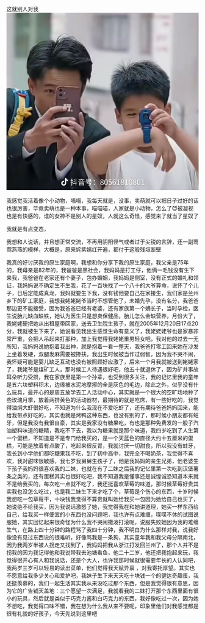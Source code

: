 这就别人对我![alt text](image-26.png)

我感觉我活着像个小动物，喵喵，我每天就是，没事，卖萌就可以把日子过好的话也很厉害，毕竟卖萌也是一种本事，喵喵喵，人家就是小动物，怎么了😈被凝视也是有快感的，谁的女神不是别人的星奴，人就这么奇怪，感觉来了就当了星奴了

我就是有点变态，

我想和人说话，并且想正常交流，不再用阴阳怪气或者过于尖锐的言辞，还一副莺莺燕燕的模样，大概是，原来姹紫嫣红开遍，都付于这般残垣断壁

我真的好讨厌我的原生家庭啊，我想和你分享下我的原生家庭，我父亲是75年的，我母亲是82年的，我爸爸是黑社会，我妈妈是打工仔，他俩一毛钱没有生下来我，我爸爸在老家还有个妻子，包办婚姻，我妈妈是侧室，没有正式的婚礼和领证，我妈妈说不确定生不生我，花了一百块找了一个八十的大爷算命，说怀了个儿子，日后定能成真龙，我妈就要生下我，没有钱他要自己在家接生，我们家是兰州乡下的矿工家庭，我想我姥姥姥爷当时不想管他了，未婚先孕，没有名分，我爸爸那边更不能接受，因为我爸爸已经有老婆，还有家族第一个嫡长子，当时孕检，医生说胎儿缺血缺铁，她认为医生只是想卖保健品，胎儿怎么会缺营养，月份大了，我姥姥硬把她从出租屋带回家，送去卫生院生孩子，就在2005年12月20日17点20分，我就被生下来了，她说看见我出生感觉生命有意义了，我姥姥姥爷也是家暴非常严重，会把人吊起来打那种，加上我觉得我姥姥重男轻女吧，我对他的过去一无所知，我妈妈说她抱着我出神，就是抱着一看一整天，我爸爸打零工回来她在沙发上坐着发硬，双腿发麻需要被搀扶，我出生时候被当作过弱智，因为我不哭不闹，我怀疑可能是婴儿缺乏互动也没有被照顾好应激了，后来一个月我就被送到姥姥家了，我姥爷是煤矿工人，那时候工人待遇很好吧，他五十就退休了，因为矿井事故耳朵听力受损，我在家族里是第一个孙辈，也受到很多关注，我的记忆里我的童年是五六块塑料积木，边缘被水泥地摩擦的全是灰色的毛边，除此之外，似乎没有什么玩具，最开心的是周五放学去工人活动中心，其实就是一个很大的空旷场地种了些玫瑰月季，放着两排黄色的活动器材，最期待的就是吃席，有一些好吃的，我觉得油焖大虾很好吃，不知道为什么我现在不爱吃虾了，还有期待爸爸妈妈回来，能给我带点好吃的，其实也就是烤鸭这种东西，也没有别的了，那时候小朋友都有蛀牙，但是我没有我很自豪，其实是我家没有糖果吃，有也是那种免费发的一股子汽油塑料味道的糖精，我吃不下去，我以为糖果就是那个味道，我四岁吃到了人生第一个蛋糕，不知道是不是专门给我买的，是一个天蓝色的直径大约十五厘米的蛋糕，可能是放着有点酸了，吃起来很反胃，我就讨厌一切甜食，所以我没有蛀牙，我长到小学他们都吃糖果我不吃，到了初中高中，我完全不喝奶茶，我觉得不喜欢，我对甜味很敏感，我七岁我舅舅生孩子了，他是我妈妈的亲生兄弟，他老婆生下孩子我妈妈很喜欢我的二妹，也就在有了二妹之后我的记忆里第一次吃到汉堡薯条之类的，还有蛋糕其实也很好吃吧，我不知道我是懂事还是诚惶诚恐知道本来就不是给我买的，每次吃一点就不吃了，我还挺喜欢草莓的味道，那时候草莓好贵其实我也没怎么吃过，也是我二妹生下来才吃了个，草莓是个伤心的东西，十岁时候我想吃一包草莓干，十块钱我觉得不算贵就叫她给我买一包因为她给自己也买了，她说绝不给我买，因为我说话激怒了她，我觉得我在和她讲道理，她买一样东西给自己，给我买一样便宜的小东西也没问题吧，我也许有点难缠，喋喋不休的试图说服她，其实回忆起来很奇怪为什么我不哭闹撒泼打滚呢，说服失败她因为我的难缠生气，在路上四十分钟的路程骂了我四十分钟，我不明白为什么那样对我，说我好像没有见过东西说的很难听，好像骂我是一条狗，其实童年我和我父母分隔南北，因为我两岁半被人拐走又找到了，我妈妈把我从浙江打发回兰州了，那个人并不是拐我的因为我记得他和我说带我去池塘看鱼，他二十二岁，他还把我抱起来玩，我觉得很开心有人和我说话，还是个大人，也许我那时候就很需要年长的人认同吧，我两岁三岁可以轻易的读出菜单，他们觉得我天赋异禀 ，对我寄托厚望。其实也不愿意给我多少关心和爱护吧，我妹子生下来天天吃十块钱一个的健达奇趣蛋，我还挺羡慕的，我们一起生活其实我从来没吃过那个东西，但是我觉得很有意思，因为它的广告铺天盖地：三个愿望一次满足，我就看我的二妹打开那个东西里面有很小的玩具，然后就是类似于巧克力酱和白巧克力的东西，我好像吃过一次，因为她不想吃，我觉得口味不错，我在想为什么我从来不要呢，印象里他们对我感觉都是很有礼貌的好孩子，今天先说到这里吧